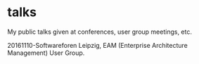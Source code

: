 # talks
My public talks given at conferences, user group meetings, etc.

20161110-Softwareforen Leipzig, EAM (Enterprise Architecture Management) User Group.
